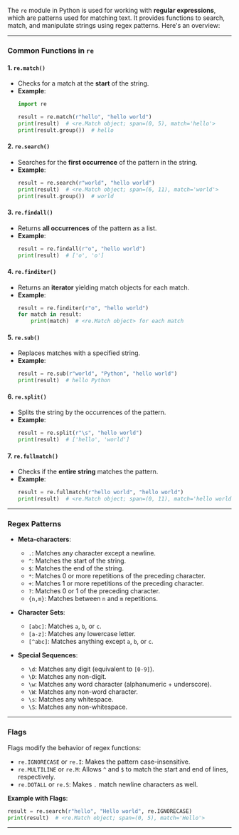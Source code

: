 The `re` module in Python is used for working with **regular expressions**, which are patterns used for matching text. It provides functions to search, match, and manipulate strings using regex patterns. Here's an overview:

---

### **Common Functions in `re`**

#### 1. **`re.match()`**
   - Checks for a match at the **start** of the string.
   - **Example**:
     ```python
     import re

     result = re.match(r"hello", "hello world")
     print(result)  # <re.Match object; span=(0, 5), match='hello'>
     print(result.group())  # hello
     ```

#### 2. **`re.search()`**
   - Searches for the **first occurrence** of the pattern in the string.
   - **Example**:
     ```python
     result = re.search(r"world", "hello world")
     print(result)  # <re.Match object; span=(6, 11), match='world'>
     print(result.group())  # world
     ```

#### 3. **`re.findall()`**
   - Returns **all occurrences** of the pattern as a list.
   - **Example**:
     ```python
     result = re.findall(r"o", "hello world")
     print(result)  # ['o', 'o']
     ```

#### 4. **`re.finditer()`**
   - Returns an **iterator** yielding match objects for each match.
   - **Example**:
     ```python
     result = re.finditer(r"o", "hello world")
     for match in result:
         print(match)  # <re.Match object> for each match
     ```

#### 5. **`re.sub()`**
   - Replaces matches with a specified string.
   - **Example**:
     ```python
     result = re.sub(r"world", "Python", "hello world")
     print(result)  # hello Python
     ```

#### 6. **`re.split()`**
   - Splits the string by the occurrences of the pattern.
   - **Example**:
     ```python
     result = re.split(r"\s", "hello world")
     print(result)  # ['hello', 'world']
     ```

#### 7. **`re.fullmatch()`**
   - Checks if the **entire string** matches the pattern.
   - **Example**:
     ```python
     result = re.fullmatch(r"hello world", "hello world")
     print(result)  # <re.Match object; span=(0, 11), match='hello world'>
     ```

---

### **Regex Patterns**
- **Meta-characters**:
  - `.`: Matches any character except a newline.
  - `^`: Matches the start of the string.
  - `$`: Matches the end of the string.
  - `*`: Matches 0 or more repetitions of the preceding character.
  - `+`: Matches 1 or more repetitions of the preceding character.
  - `?`: Matches 0 or 1 of the preceding character.
  - `{n,m}`: Matches between `n` and `m` repetitions.

- **Character Sets**:
  - `[abc]`: Matches `a`, `b`, or `c`.
  - `[a-z]`: Matches any lowercase letter.
  - `[^abc]`: Matches anything except `a`, `b`, or `c`.

- **Special Sequences**:
  - `\d`: Matches any digit (equivalent to `[0-9]`).
  - `\D`: Matches any non-digit.
  - `\w`: Matches any word character (alphanumeric + underscore).
  - `\W`: Matches any non-word character.
  - `\s`: Matches any whitespace.
  - `\S`: Matches any non-whitespace.

---

### **Flags**
Flags modify the behavior of regex functions:
- `re.IGNORECASE` or `re.I`: Makes the pattern case-insensitive.
- `re.MULTILINE` or `re.M`: Allows `^` and `$` to match the start and end of lines, respectively.
- `re.DOTALL` or `re.S`: Makes `.` match newline characters as well.

**Example with Flags**:
```python
result = re.search(r"hello", "Hello world", re.IGNORECASE)
print(result)  # <re.Match object; span=(0, 5), match='Hello'>
```

---
